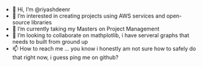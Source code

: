 - 👋 Hi, I’m @riyashdeenr
- 👀 I’m interested in creating projects using AWS services and open-source libraries
- 🌱 I’m currently taking my Masters on Project Management
- 💞️ I’m looking to collaborate on mathplotlib, i have serveral graphs that needs to built from ground up
- 📫 How to reach me ... you know i honestly am not sure how to safely do that right now, i guess ping me on github?

<!---
riyashdeenr/riyashdeenr is a ✨ special ✨ repository because its `README.md` (this file) appears on your GitHub profile.
You can click the Preview link to take a look at your changes.
--->

